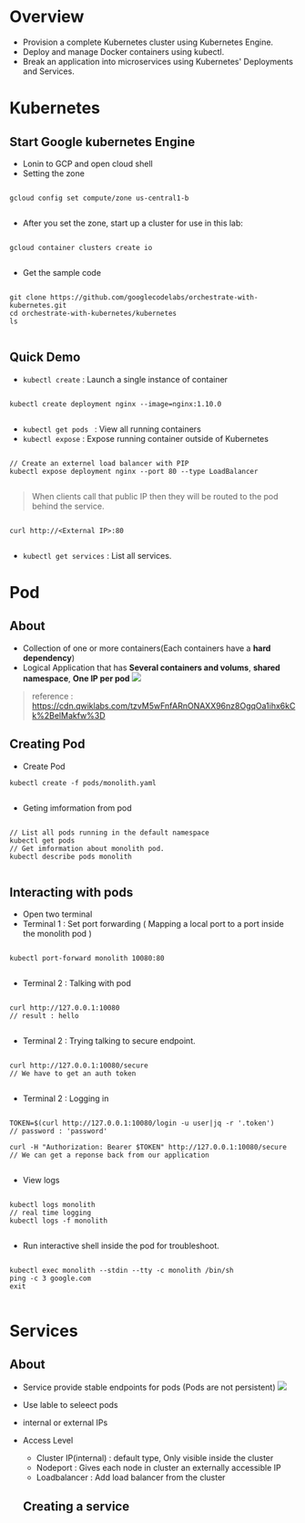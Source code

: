 # Overview
- Provision a complete Kubernetes cluster using Kubernetes Engine.
- Deploy and manage Docker containers using kubectl.
- Break an application into microservices using Kubernetes' Deployments and Services.

# Kubernetes
## Start Google kubernetes Engine
- Lonin to GCP and open cloud shell
- Setting the zone

<pre><code>
gcloud config set compute/zone us-central1-b

</code></pre>

- After you set the zone, start up a cluster for use in this lab:

<pre><code>
gcloud container clusters create io

</code></pre>

- Get the sample code

<pre><code>
git clone https://github.com/googlecodelabs/orchestrate-with-kubernetes.git
cd orchestrate-with-kubernetes/kubernetes
ls

</code></pre>

## Quick Demo
- <code>kubectl create</code> : Launch a single instance of container
<pre><code>
kubectl create deployment nginx --image=nginx:1.10.0

</code></pre>
- <code>kubectl get pods </code> : View all running containers
- <code>kubectl expose</code> : Expose running container outside of Kubernetes
<pre><code>
// Create an externel load balancer with PIP
kubectl expose deployment nginx --port 80 --type LoadBalancer

</code></pre>
> When clients call that public IP then they will be routed to the pod behind the service.
<pre><code>
curl http://&lt;External IP&gt;:80

</code></pre>
- <code>kubectl get services</code> : List all services.


# Pod
## About
- Collection of one or more containers(Each containers have a **hard dependency**)
- Logical Application that has **Several containers and volums**, **shared namespace**, **One IP per pod**
<img src="https://cdn.qwiklabs.com/tzvM5wFnfARnONAXX96nz8OgqOa1ihx6kCk%2BelMakfw%3D"></src>
>reference : https://cdn.qwiklabs.com/tzvM5wFnfARnONAXX96nz8OgqOa1ihx6kCk%2BelMakfw%3D

## Creating Pod
- Create Pod
<pre><code>kubectl create -f pods/monolith.yaml

</code></pre>

- Geting imformation from pod
<pre><code>
// List all pods running in the default namespace
kubectl get pods
// Get imformation about monolith pod.
kubectl describe pods monolith

</code></pre>

## Interacting with pods
- Open two terminal
- Terminal 1 : Set port forwarding ( Mapping a local port to a port inside the monolith pod )
<pre><code>
kubectl port-forward monolith 10080:80

</code></pre>
- Terminal 2 : Talking with pod
<pre><code>
curl http://127.0.0.1:10080
// result : hello

</code></pre>
- Terminal 2 : Trying talking to secure endpoint.
<pre><code>
curl http://127.0.0.1:10080/secure
// We have to get an auth token

</code></pre>
- Terminal 2 : Logging in
<pre><code>
TOKEN=$(curl http://127.0.0.1:10080/login -u user|jq -r '.token')
// password : 'password'

curl -H "Authorization: Bearer $TOKEN" http://127.0.0.1:10080/secure
// We can get a reponse back from our application

</code></pre>
- View logs
<pre><code>
kubectl logs monolith
// real time logging
kubectl logs -f monolith

</code></pre>
- Run interactive shell inside the pod for troubleshoot.
<pre><code>
kubectl exec monolith --stdin --tty -c monolith /bin/sh
ping -c 3 google.com
exit

</code></pre>

# Services
## About
- Service provide stable endpoints for pods (Pods are not persistent)
<img src="https://cdn.qwiklabs.com/Jg0T%2F326ASwqeD1vAUPBWH5w1D%2F0oZn6z5mQ5MubwL8%3D"></img>
- Use lable to seleect pods
- internal or external IPs
- Access Level
  - Cluster IP(internal) : default type, Only visible inside the cluster
  - Nodeport : Gives each node in cluster an externally accessible IP
  - Loadbalancer : Add load balancer from the cluster
  
  ## Creating a service
  
